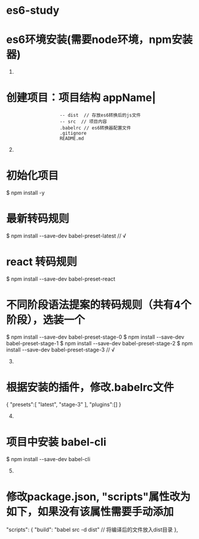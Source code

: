 # es6-study
# es6环境安装(需要node环境，npm安装器)
1.
# 创建项目：项目结构  appName|
                        -- dist  // 存放es6转换后的js文件
                        -- src  // 项目内容
                        .babelrc // es6转换器配置文件
                        .gitignore
                        README.md
2.
# 初始化项目
$ npm install -y
# 最新转码规则
$ npm install --save-dev babel-preset-latest   //  √

# react 转码规则
$ npm install --save-dev babel-preset-react

# 不同阶段语法提案的转码规则（共有4个阶段），选装一个
$ npm install --save-dev babel-preset-stage-0
$ npm install --save-dev babel-preset-stage-1
$ npm install --save-dev babel-preset-stage-2
$ npm install --save-dev babel-preset-stage-3  // √

3.
# 根据安装的插件，修改.babelrc文件
{
    "presets":[
      "latest",
      "stage-3"
    ],
    "plugins":[]
}

4.
# 项目中安装 babel-cli
$ npm install --save-dev babel-cli

5.
# 修改package.json, "scripts"属性改为如下，如果没有该属性需要手动添加
"scripts": {
    "build": "babel src -d dist"  // 将编译后的文件放入dist目录
  },